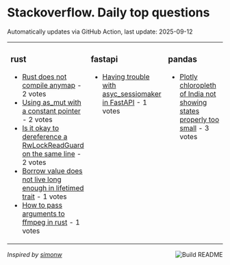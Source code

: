# Stackoverflow. Daily top questions 

Automatically updates via GitHub Action, last update: <!-- date starts -->2025-09-12<!-- date ends -->


<table><tr><td valign="top" width="33%">

### rust
<!-- rust starts -->
* [Rust does not compile anymap](https://stackoverflow.com/questions/79762062/rust-does-not-compile-anymap) - 2 votes
* [Using as_mut with a constant pointer](https://stackoverflow.com/questions/79762009/using-as-mut-with-a-constant-pointer) - 2 votes
* [Is it okay to dereference a RwLockReadGuard on the same line](https://stackoverflow.com/questions/79761444/is-it-okay-to-dereference-a-rwlockreadguard-on-the-same-line) - 2 votes
* [Borrow value does not live long enough in lifetimed trait](https://stackoverflow.com/questions/79762744/borrow-value-does-not-live-long-enough-in-lifetimed-trait) - 1 votes
* [How to pass arguments to ffmpeg in rust](https://stackoverflow.com/questions/79761405/how-to-pass-arguments-to-ffmpeg-in-rust) - 1 votes
<!-- rust ends -->
</td><td valign="top" width="34%">


### fastapi
<!-- fastapi starts -->
* [Having trouble with asyc_sessiomaker in FastAPI](https://stackoverflow.com/questions/79761506/having-trouble-with-asyc-sessiomaker-in-fastapi) - 1 votes
<!-- fastapi ends -->
</td><td valign="top" width="34%">


### pandas
<!-- pandas starts -->
* [Plotly chloropleth of India not showing states properly too small](https://stackoverflow.com/questions/79762507/plotly-chloropleth-of-india-not-showing-states-properly-too-small) - 3 votes
<!-- pandas ends -->
</td></tr></table>

<a href="https://github.com/hp0404/hp0404/actions"><img src="https://github.com/hp0404/hp0404/workflows/Build%20README/badge.svg" align="right" alt="Build README"></a> <p>*Inspired by  [simonw](https://github.com/simonw/simonw)*</p>
